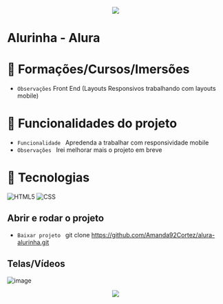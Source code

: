 <p align="center">
   <img src="http://img.shields.io/static/v1?label=STATUS&message=EM_ANDAMENTO&color=RED&style=for-the-badge" #vitrinedev/>
</p>

<h1>Alurinha - Alura</h1>

# :pushpin: Formações/Cursos/Imersões
- ` Observações ` Front End (Layouts Responsivos trabalhando com layouts mobile)

# :hammer: Funcionalidades do projeto
- `Funcionalidade ` Apredenda a trabalhar com responsividade mobile
- `Observações ` Irei melhorar mais o projeto em breve

# :bookmark_tabs: Tecnologias
![HTML5](https://img.shields.io/badge/HTML-e06b12?style=for-the-badge&logo=html5&logoColor=white)
![CSS](https://img.shields.io/badge/CSS-1283e0?&style=for-the-badge&logo=css3&logoColor=white)

## Abrir e rodar o projeto
- `Baixar projeto ` git clone https://github.com/Amanda92Cortez/alura-alurinha.git

## Telas/Vídeos
![image](https://github.com/Amanda92Cortez/alura-alurinha/assets/19363871/1e86e615-1456-4f8d-b67b-de7497ded36c)

<p align="center"> <img src="http://img.shields.io/static/v1?label=OBSERVACAO&message=MELHORAR_PROJETO&color=RED&style=for-the-badge" #vitrinedev/> </p>
